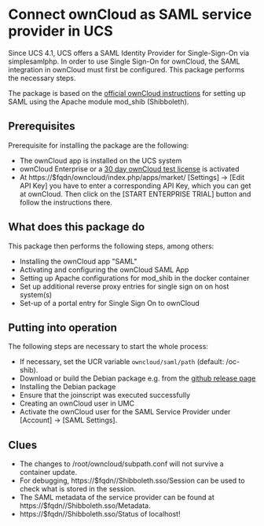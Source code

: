# Connect ownCloud as SAML service provider in UCS

Since UCS 4.1, UCS offers a SAML Identity Provider for Single-Sign-On via simplesamlphp. In order to use Single Sign-On for ownCloud, the SAML integration in ownCloud must first be configured. This package performs the necessary steps.

The package is based on the [official ownCloud instructions](https://doc.owncloud.org/server/10.0/admin_manual/enterprise/user_management/user_auth_shibboleth.html?highlight=saml) for setting up SAML using the Apache module mod\_shib (Shibboleth).

## Prerequisites
Prerequisite for installing the package are the following:
* The ownCloud app is installed on the UCS system
* ownCloud Enterprise or a [30 day ownCloud test license](https://marketplace.owncloud.com/enterprise-trial) is activated
* At https://$fqdn/owncloud/index.php/apps/market/ [Settings] → [Edit API Key] you have to enter a corresponding API Key, which you can get at ownCloud. Then click on the [START ENTERPRISE TRIAL] button and follow the instructions there.

## What does this package do
This package then performs the following steps, among others:

* Installing the ownCloud app "SAML"
* Activating and configuring the ownCloud SAML App
* Setting up Apache configurations for mod\_shib in the docker container
* Set up additional reverse proxy entries for single sign on on host system(s)
* Set-up of a portal entry for Single Sign On to ownCloud

## Putting into operation
The following steps are necessary to start the whole process:

* If necessary, set the UCR variable `owncloud/saml/path` (default: /oc-shib).
* Download or build the Debian package e.g. from the [github release page](https://github.com/univention/univention-owncloud-saml/releases)
* Installing the Debian package
* Ensure that the joinscript was executed successfully
* Creating an ownCloud user in UMC
* Activate the ownCloud user for the SAML Service Provider under [Account] → [SAML Settings].

## Clues
* The changes to /root/owncloud/subpath.conf will not survive a container update.
* For debugging, https://$fqdn//Shibboleth.sso/Session can be used to check what is stored in the session.
* The SAML metadata of the service provider can be found at https://$fqdn//Shibboleth.sso/Metadata.
* https://$fqdn//Shibboleth.sso/Status of localhost!
